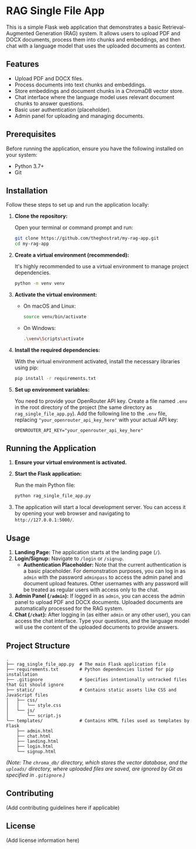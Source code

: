 # RAG Single File App

This is a simple Flask web application that demonstrates a basic Retrieval-Augmented Generation (RAG) system. It allows users to upload PDF and DOCX documents, process them into chunks and embeddings, and then chat with a language model that uses the uploaded documents as context.

## Features

*   Upload PDF and DOCX files.
*   Process documents into text chunks and embeddings.
*   Store embeddings and document chunks in a ChromaDB vector store.
*   Chat interface where the language model uses relevant document chunks to answer questions.
*   Basic user authentication (placeholder).
*   Admin panel for uploading and managing documents.

## Prerequisites

Before running the application, ensure you have the following installed on your system:

*   Python 3.7+
*   Git

## Installation

Follow these steps to set up and run the application locally:

1.  **Clone the repository:**

    Open your terminal or command prompt and run:

    ```bash
    git clone https://github.com/theghostrat/my-rag-app.git
    cd my-rag-app
    ```

2.  **Create a virtual environment (recommended):**

    It's highly recommended to use a virtual environment to manage project dependencies.

    ```bash
    python -m venv venv
    ```

3.  **Activate the virtual environment:**

    *   On macOS and Linux:

        ```bash
        source venv/bin/activate
        ```

    *   On Windows:

        ```bash
        .\venv\Scripts\activate
        ```

4.  **Install the required dependencies:**

    With the virtual environment activated, install the necessary libraries using pip:

    ```bash
    pip install -r requirements.txt
    ```

5.  **Set up environment variables:**

    You need to provide your OpenRouter API key. Create a file named `.env` in the root directory of the project (the same directory as `rag_single_file_app.py`). Add the following line to the `.env` file, replacing `"your_openrouter_api_key_here"` with your actual API key:

    ```env
    OPENROUTER_API_KEY="your_openrouter_api_key_here"
    ```

## Running the Application

1.  **Ensure your virtual environment is activated.**
2.  **Start the Flask application:**

    Run the main Python file:

    ```bash
    python rag_single_file_app.py
    ```

3.  The application will start a local development server. You can access it by opening your web browser and navigating to `http://127.0.0.1:5000/`.

## Usage

1.  **Landing Page:** The application starts at the landing page (`/`).
2.  **Login/Signup:** Navigate to `/login` or `/signup`.
    *   **Authentication Placeholder:** Note that the current authentication is a basic placeholder. For demonstration purposes, you can log in as `admin` with the password `adminpass` to access the admin panel and document upload features. Other usernames with any password will be treated as regular users with access only to the chat.
3.  **Admin Panel (`/admin`):** If logged in as `admin`, you can access the admin panel to upload PDF and DOCX documents. Uploaded documents are automatically processed for the RAG system.
4.  **Chat (`/chat`):** After logging in (as either `admin` or any other user), you can access the chat interface. Type your questions, and the language model will use the content of the uploaded documents to provide answers.

## Project Structure

```
.
├── rag_single_file_app.py  # The main Flask application file
├── requirements.txt        # Python dependencies listed for pip installation
├── .gitignore              # Specifies intentionally untracked files that Git should ignore
├── static/                 # Contains static assets like CSS and JavaScript files
│   ├── css/
│   │   └── style.css
│   └── js/
│       └── script.js
└── templates/              # Contains HTML files used as templates by Flask
    ├── admin.html
    ├── chat.html
    ├── landing.html
    ├── login.html
    └── signup.html
```

*(Note: The `chroma_db/` directory, which stores the vector database, and the `uploads/` directory, where uploaded files are saved, are ignored by Git as specified in `.gitignore`.)*

## Contributing

(Add contributing guidelines here if applicable)

## License

(Add license information here)